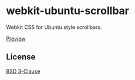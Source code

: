 webkit-ubuntu-scrollbar
=======================
Webkit CSS for Ubuntu style scrollbars.

[Preview](https://htmlpreview.github.io/?https://github.com/vilnius-leopold/webkit-ubuntu-scrollbar/blob/master/test.html)

## License
[BSD 3-Clause](LICENSE.txt)